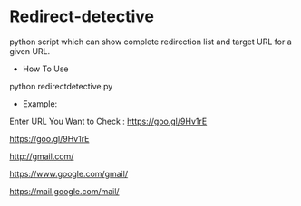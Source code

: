 # Redirect-detective
python script which can show complete redirection list and target URL for a given URL.


* How To Use

python redirectdetective.py


* Example:

Enter URL You Want to Check : https://goo.gl/9Hv1rE

https://goo.gl/9Hv1rE

http://gmail.com/

https://www.google.com/gmail/

https://mail.google.com/mail/
